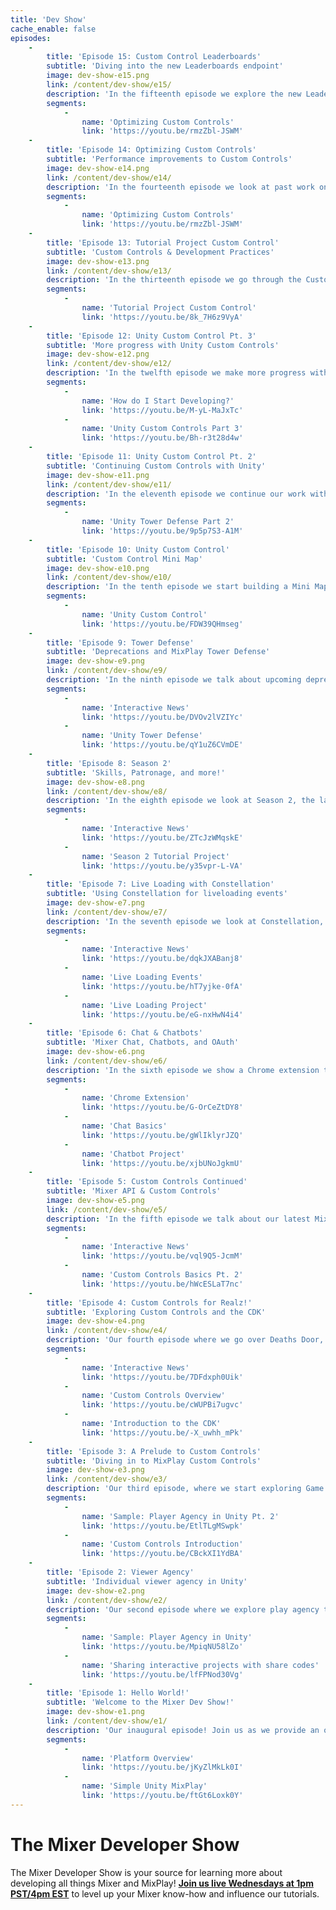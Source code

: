 ```yaml
---
title: 'Dev Show'
cache_enable: false
episodes:
    -
        title: 'Episode 15: Custom Control Leaderboards'
        subtitle: 'Diving into the new Leaderboards endpoint'
        image: dev-show-e15.png
        link: /content/dev-show/e15/
        description: 'In the fifteenth episode we explore the new Leaderboards endpoint and incorporate it into a project with Custom Controls.'
        segments:
            -
                name: 'Optimizing Custom Controls'
                link: 'https://youtu.be/rmzZbl-JSWM'
    -
        title: 'Episode 14: Optimizing Custom Controls'
        subtitle: 'Performance improvements to Custom Controls'
        image: dev-show-e14.png
        link: /content/dev-show/e14/
        description: 'In the fourteenth episode we look at past work on the Mini Map Custom Controls, and optimize things for better performance.'
        segments:
            -
                name: 'Optimizing Custom Controls'
                link: 'https://youtu.be/rmzZbl-JSWM'
    -
        title: 'Episode 13: Tutorial Project Custom Control'
        subtitle: 'Custom Controls & Development Practices'
        image: dev-show-e13.png
        link: /content/dev-show/e13/
        description: 'In the thirteenth episode we go through the Custom Control tutorial project, and discuss controversial development practices.'
        segments:
            -
                name: 'Tutorial Project Custom Control'
                link: 'https://youtu.be/8k_7H6z9VyA'
    -
        title: 'Episode 12: Unity Custom Control Pt. 3'
        subtitle: 'More progress with Unity Custom Controls'
        image: dev-show-e12.png
        link: /content/dev-show/e12/
        description: 'In the twelfth episode we make more progress with Custom Controls and Unity, and discuss getting into software development.'
        segments:
            -
                name: 'How do I Start Developing?'
                link: 'https://youtu.be/M-yL-MaJxTc'
            -
                name: 'Unity Custom Controls Part 3'
                link: 'https://youtu.be/Bh-r3t28d4w'
    -
        title: 'Episode 11: Unity Custom Control Pt. 2'
        subtitle: 'Continuing Custom Controls with Unity'
        image: dev-show-e11.png
        link: /content/dev-show/e11/
        description: 'In the eleventh episode we continue our work with Custom Controls and Unity, and incorporate viewer interaction into the game.'
        segments:
            -
                name: 'Unity Tower Defense Part 2'
                link: 'https://youtu.be/9p5p7S3-A1M'
    -
        title: 'Episode 10: Unity Custom Control'
        subtitle: 'Custom Control Mini Map'
        image: dev-show-e10.png
        link: /content/dev-show/e10/
        description: 'In the tenth episode we start building a Mini Map using Custrom Controls and Unity.'
        segments:
            -
                name: 'Unity Custom Control'
                link: 'https://youtu.be/FDW39QHmseg'
    -
        title: 'Episode 9: Tower Defense'
        subtitle: 'Deprecations and MixPlay Tower Defense'
        image: dev-show-e9.png
        link: /content/dev-show/e9/
        description: 'In the ninth episode we talk about upcoming deprecations and dive into a MixPlay Tower Defense game.'
        segments:
            -
                name: 'Interactive News'
                link: 'https://youtu.be/DVOv2lVZIYc'
            -
                name: 'Unity Tower Defense'
                link: 'https://youtu.be/qY1uZ6CVmDE'
    -
        title: 'Episode 8: Season 2'
        subtitle: 'Skills, Patronage, and more!'
        image: dev-show-e8.png
        link: /content/dev-show/e8/
        description: 'In the eighth episode we look at Season 2, the latest major update from Mixer. We discuss changes and new features availble for developers.'
        segments:
            -
                name: 'Interactive News'
                link: 'https://youtu.be/ZTcJzWMqskE'
            -
                name: 'Season 2 Tutorial Project'
                link: 'https://youtu.be/y35vpr-L-VA'
    -
        title: 'Episode 7: Live Loading with Constellation'
        subtitle: 'Using Constellation for liveloading events'
        image: dev-show-e7.png
        link: /content/dev-show/e7/
        description: 'In the seventh episode we look at Constellation, our service that can be used for liveloading events. We also show a new game from VVSpaceship, Arms Race.'
        segments:
            -
                name: 'Interactive News'
                link: 'https://youtu.be/dqkJXABanj8'
            -
                name: 'Live Loading Events'
                link: 'https://youtu.be/hT7yjke-0fA'
            -
                name: 'Live Loading Project'
                link: 'https://youtu.be/eG-nxHwN4i4'
    -
        title: 'Episode 6: Chat & Chatbots'
        subtitle: 'Mixer Chat, Chatbots, and OAuth'
        image: dev-show-e6.png
        link: /content/dev-show/e6/
        description: 'In the sixth episode we show a Chrome extension to blur deleted chat messages, cover the basics of chat, and show how to make a Chatbot.'
        segments:
            -
                name: 'Chrome Extension'
                link: 'https://youtu.be/G-OrCeZtDY8'
            -
                name: 'Chat Basics'
                link: 'https://youtu.be/gWlIklyrJZQ'
            -
                name: 'Chatbot Project'
                link: 'https://youtu.be/xjbUNoJgkmU'
    -
        title: 'Episode 5: Custom Controls Continued'
        subtitle: 'Mixer API & Custom Controls'
        image: dev-show-e5.png
        link: /content/dev-show/e5/
        description: 'In the fifth episode we talk about our latest MixPlay Exclusive, Halls of Horror, and using the Mixer API with Custom Controls.'
        segments:
            -
                name: 'Interactive News'
                link: 'https://youtu.be/vql9Q5-JcmM'
            -
                name: 'Custom Controls Basics Pt. 2'
                link: 'https://youtu.be/hWcESLaT7nc'
    -
        title: 'Episode 4: Custom Controls for Realz!'
        subtitle: 'Exploring Custom Controls and the CDK'
        image: dev-show-e4.png
        link: /content/dev-show/e4/
        description: 'Our fourth episode where we go over Deaths Door, a high-level overview of Custom Controls, and introduce the CDK.'
        segments:
            -
                name: 'Interactive News'
                link: 'https://youtu.be/7DFdxph0Uik'
            -
                name: 'Custom Controls Overview'
                link: 'https://youtu.be/cWUPBi7ugvc'
            -
                name: 'Introduction to the CDK'
                link: 'https://youtu.be/-X_uwhh_mPk'
    -
        title: 'Episode 3: A Prelude to Custom Controls'
        subtitle: 'Diving in to MixPlay Custom Controls'
        image: dev-show-e3.png
        link: /content/dev-show/e3/
        description: 'Our third episode, where we start exploring Game Clients and Custom Controls.'
        segments:
            -
                name: 'Sample: Player Agency in Unity Pt. 2'
                link: 'https://youtu.be/EtlTLgMSwpk'
            -
                name: 'Custom Controls Introduction'
                link: 'https://youtu.be/CBckXI1YdBA'
    -
        title: 'Episode 2: Viewer Agency'
        subtitle: 'Individual viewer agency in Unity'
        image: dev-show-e2.png
        link: /content/dev-show/e2/
        description: 'Our second episode where we explore play agency through Mixer.'
        segments:
            -
                name: 'Sample: Player Agency in Unity'
                link: 'https://youtu.be/MpiqNU58lZo'
            -
                name: 'Sharing interactive projects with share codes'
                link: 'https://youtu.be/lfFPNod30Vg'
    -
        title: 'Episode 1: Hello World!'
        subtitle: 'Welcome to the Mixer Dev Show!'
        image: dev-show-e1.png
        link: /content/dev-show/e1/
        description: 'Our inaugural episode! Join us as we provide an overview of the platform, and walk through a simple Unity tutorial project.'
        segments:
            -
                name: 'Platform Overview'
                link: 'https://youtu.be/jKyZlMkLk0I'
            -
                name: 'Simple Unity MixPlay'
                link: 'https://youtu.be/ftGt6Loxk0Y'
---
```


# The Mixer Developer Show

The Mixer Developer Show is your source for learning more about developing all things Mixer and MixPlay! [**Join us live Wednesdays at 1pm PST/4pm EST**](https://mixer.com/MixerDevShow) to level up your Mixer know-how and influence our tutorials.
